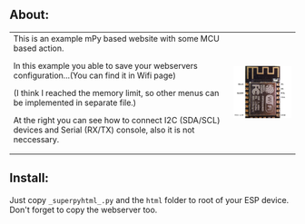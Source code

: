 About:
------
<p><table>
<td>
This is an example mPy based website with some MCU based action. 

In this example you able to save your webservers configuration...(You can find it in Wifi page)

(I think I reached the memory limit, so other menus can be implemented in separate file.)

At the right you can see how to connect I2C (SDA/SCL) devices and Serial (RX/TX) console, also it is not neccessary.
</td>
<td><img width=250 src="https://github.com/tothpalistvan/micropython-webserver/blob/main/img/ESP12F.jpg" alt="ESP-12F Pinout"/></td>
</table></p>

Install:
--------
Just copy `_superpyhtml_.py` and the `html` folder to root of your ESP device. Don't forget to copy the webserver too.
